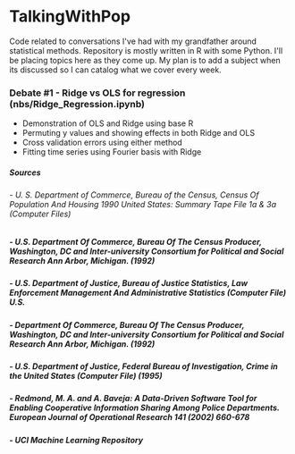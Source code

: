
# TalkingWithPop
Code related to conversations I've had with my grandfather around statistical methods. Repository is mostly written in R with some Python. I'll be placing topics here as they come up. My plan is to add a subject when its discussed so I can catalog what we cover every week. 

### Debate #1 - Ridge vs OLS for regression (nbs/Ridge_Regression.ipynb)
- Demonstration of OLS and Ridge using base R
- Permuting y values and showing effects in both Ridge and OLS
- Cross validation errors using either method
- Fitting time series using Fourier basis with Ridge

##### Sources

######  - U. S. Department of Commerce, Bureau of the Census, Census Of Population And Housing 1990 United States: Summary Tape File 1a & 3a (Computer Files)
#####  - U.S. Department Of Commerce, Bureau Of The Census Producer, Washington, DC and Inter-university Consortium for Political and Social Research Ann Arbor, Michigan. (1992) 
#####  - U.S. Department of Justice, Bureau of Justice Statistics, Law Enforcement Management And Administrative Statistics (Computer File) U.S. 
#####  - Department Of Commerce, Bureau Of The Census Producer, Washington, DC and Inter-university Consortium for Political and Social Research Ann Arbor, Michigan. (1992) 
#####  - U.S. Department of Justice, Federal Bureau of Investigation, Crime in the United States (Computer File) (1995) 
#####  - Redmond, M. A. and A. Baveja: A Data-Driven Software Tool for Enabling Cooperative Information Sharing Among Police Departments. European Journal of Operational Research 141 (2002) 660-678
#####  - UCI Machine Learning Repository